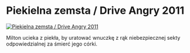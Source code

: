 Piekielna zemsta / Drive Angry 2011 
=============
[![Piekielna zemsta / Drive Angry 2011 ](http://vidos.pl/images/player.gif)](http://vidos.pl/piekielna-zemsta-drive-angry-2011)

 Milton ucieka z piekła, by uratować wnuczkę z rąk niebezpiecznej sekty odpowiedzialnej za śmierć jego córki.

